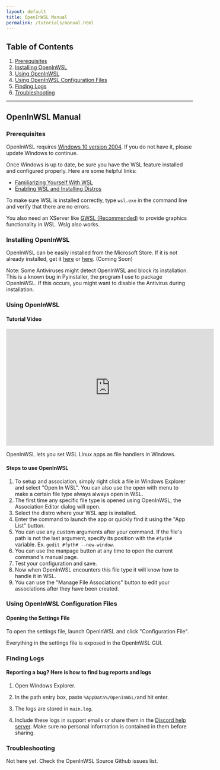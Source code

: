 ```yaml
---
layout: default
title: OpenInWSL Manual
permalink: /tutorials/manual.html
---
```

## Table of Contents
1.  [Prerequisites](#prerequisites)
2.  [Installing OpenInWSL](#installing-openinwsl)
3.  [Using OpenInWSL](#using-openinwsl)
4.  [Using OpenInWSL Configuration Files](#using-openinwsl-configuration-files)
5.  [Finding Logs](#finding-logs)
6.  [Troubleshooting](#troubleshooting)


***

## OpenInWSL Manual

### Prerequisites ###

OpenInWSL requires [Windows 10 version 2004](https://support.microsoft.com/en-us/help/4028685/windows-10-get-the-update). If you do not have it, please update Windows to continue.

Once Windows is up to date, be sure you have the WSL feature installed and configured properly. Here are some helpful links:
*  [Familiarizing Yourself With WSL](https://docs.microsoft.com/en-us/windows/wsl/about)
*  [Enabling WSL and Installing Distros](https://docs.microsoft.com/en-us/windows/wsl/install-win10)

To make sure WSL is installed correctly, type ```wsl.exe``` in the command line and verify that there are no errors.

You also need an XServer like [GWSL (Recommended)]("https://opticos.github.io/gwsl") to provide graphics functionality in WSL. Wslg also works.

### Installing OpenInWSL ###

OpenInWSL can be easily installed from the Microsoft Store. If it is not already installed, get it [here](ms-windows-store://pdp/?productid=9NL6KD1H33V3) or [here](https://www.microsoft.com/en-us/p/gwsl/9nl6kd1h33v3). (Coming Soon)

Note: Some Antiviruses might detect OpenInWSL and block its installation. This is a known bug in Pyinstaller, the program I use to package OpenInWSL. If this occurs, you might want to disable the Antivirus during installation.

### Using OpenInWSL ###
#### Tutorial Video
<div class="iframe-container">
  <iframe width="560" height="315" src="https://www.youtube-nocookie.com/embed/8SPFVe47qYA" title="YouTube video player" frameborder="0" allow="accelerometer; autoplay; clipboard-write; encrypted-media; gyroscope; picture-in-picture" allowfullscreen></iframe>
</div>

OpenInWSL lets you set WSL Linux apps as file handlers in Windows.

#### Steps to use OpenInWSL

1. To setup and association, simply right click a file in Windows Explorer and select "Open In WSL". You can also use the open with menu to make a certain file type always always open in WSL.
2. The first time any specific file type is opened using OpenInWSL, the Association Editor dialog will open.
3. Select the distro where your WSL app is installed.
4. Enter the command to launch the app or quickly find it using the "App List" button.
5. You can use any custom arguments after your command. If the file's path is not the last argument, specify its position with the ```#fpth#``` variable. Ex. ```gedit #fpth# --new-window```.
6. You can use the manpage button at any time to open the current command's manual page.
7. Test your configuration and save. 
8. Now when OpenInWSL encounters this file type it will know how to handle it in WSL.
9. You can use the "Manage File Associations" button to edit your associations after they have been created.

### Using OpenInWSL Configuration Files ###

#### Opening the Settings File
To open the settings file, launch OpenInWSL and click "Configuration File".

Everything in the settings file is exposed in the OpenInWSL GUI.

### Finding Logs ###

#### Reporting a bug? Here is how to find bug reports and logs
1.  Open Windows Explorer.

2.  In the path entry box, paste ```%AppData%/OpenInWSL/```and hit enter.

3.  The logs are stored in ```main.log```.

4.  Include these logs in support emails or share them in the [Discord help server](https://discord.gg/VkvNgkH). Make sure no personal information is contained in them before sharing.


### Troubleshooting ###

Not here yet. Check the OpenInWSL Source Github issues list.

